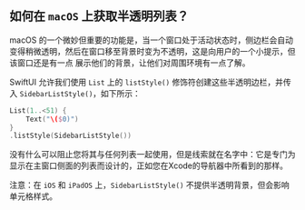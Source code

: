 如何在 `macOS` 上获取半透明列表？
---

macOS 的一个微妙但重要的功能是，当一个窗口处于活动状态时，侧边栏会自动变得稍微透明，然后在窗口移至背景时变为不透明，这是向用户的一个小提示，但该窗口还是有一点 展示他们的背景，让他们对周围环境有一点了解。

SwiftUI 允许我们使用 `List` 上的 `listStyle()` 修饰符创建这些半透明边栏，并传入 `SidebarListStyle()`，如下所示：

```swift
List(1..<51) {
    Text("\($0)")
}
.listStyle(SidebarListStyle())
```

没有什么可以阻止您将其与任何列表一起使用，但是线索就在名字中：它是专门为显示在主窗口侧面的列表而设计的，正如您在Xcode的导航器中所看到的那样。

注意：在 `iOS` 和 `iPadOS` 上，`SidebarListStyle()` 不提供半透明背景，但会影响单元格样式。